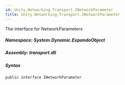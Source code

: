 ```yaml
---  
id: Unity.Networking.Transport.INetworkParameter  
title: Unity.Networking.Transport.INetworkParameter  
---
```


<div class="markdown level0 summary">

The interface for NetworkParameters

</div>

<div class="markdown level0 conceptual">

</div>

##### **Namespace**: System.Dynamic.ExpandoObject

##### **Assembly**: transport.dll

##### Syntax

``` lang-csharp
public interface INetworkParameter
```
